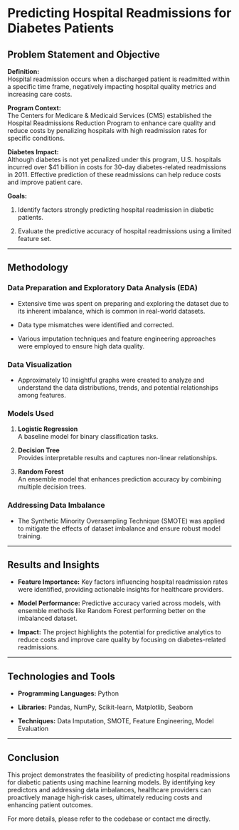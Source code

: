 Predicting Hospital Readmissions for Diabetes Patients
======================================================

Problem Statement and Objective
-------------------------------

**Definition:**\
Hospital readmission occurs when a discharged patient is readmitted within a specific time frame, negatively impacting hospital quality metrics and increasing care costs.

**Program Context:**\
The Centers for Medicare & Medicaid Services (CMS) established the Hospital Readmissions Reduction Program to enhance care quality and reduce costs by penalizing hospitals with high readmission rates for specific conditions.

**Diabetes Impact:**\
Although diabetes is not yet penalized under this program, U.S. hospitals incurred over $41 billion in costs for 30-day diabetes-related readmissions in 2011. Effective prediction of these readmissions can help reduce costs and improve patient care.

**Goals:**

1.  Identify factors strongly predicting hospital readmission in diabetic patients.

2.  Evaluate the predictive accuracy of hospital readmissions using a limited feature set.

* * * * *

Methodology
-----------

### Data Preparation and Exploratory Data Analysis (EDA)

-   Extensive time was spent on preparing and exploring the dataset due to its inherent imbalance, which is common in real-world datasets.

-   Data type mismatches were identified and corrected.

-   Various imputation techniques and feature engineering approaches were employed to ensure high data quality.

### Data Visualization

-   Approximately 10 insightful graphs were created to analyze and understand the data distributions, trends, and potential relationships among features.

### Models Used

1.  **Logistic Regression**\
    A baseline model for binary classification tasks.

2.  **Decision Tree**\
    Provides interpretable results and captures non-linear relationships.

3.  **Random Forest**\
    An ensemble model that enhances prediction accuracy by combining multiple decision trees.

### Addressing Data Imbalance

-   The Synthetic Minority Oversampling Technique (SMOTE) was applied to mitigate the effects of dataset imbalance and ensure robust model training.

* * * * *

Results and Insights
--------------------

-   **Feature Importance:** Key factors influencing hospital readmission rates were identified, providing actionable insights for healthcare providers.

-   **Model Performance:** Predictive accuracy varied across models, with ensemble methods like Random Forest performing better on the imbalanced dataset.

-   **Impact:** The project highlights the potential for predictive analytics to reduce costs and improve care quality by focusing on diabetes-related readmissions.

* * * * *

Technologies and Tools
----------------------

-   **Programming Languages:** Python

-   **Libraries:** Pandas, NumPy, Scikit-learn, Matplotlib, Seaborn

-   **Techniques:** Data Imputation, SMOTE, Feature Engineering, Model Evaluation

* * * * *

Conclusion
----------

This project demonstrates the feasibility of predicting hospital readmissions for diabetic patients using machine learning models. By identifying key predictors and addressing data imbalances, healthcare providers can proactively manage high-risk cases, ultimately reducing costs and enhancing patient outcomes.

For more details, please refer to the codebase or contact me directly.
